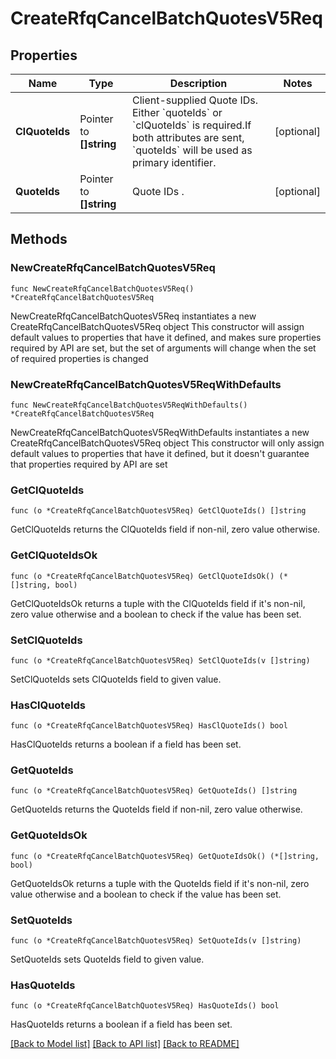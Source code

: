 # CreateRfqCancelBatchQuotesV5Req

## Properties

Name | Type | Description | Notes
------------ | ------------- | ------------- | -------------
**ClQuoteIds** | Pointer to **[]string** | Client-supplied Quote IDs. Either &#x60;quoteIds&#x60; or &#x60;clQuoteIds&#x60; is required.If both attributes are sent, &#x60;quoteIds&#x60; will be used as primary identifier. | [optional] 
**QuoteIds** | Pointer to **[]string** | Quote IDs . | [optional] 

## Methods

### NewCreateRfqCancelBatchQuotesV5Req

`func NewCreateRfqCancelBatchQuotesV5Req() *CreateRfqCancelBatchQuotesV5Req`

NewCreateRfqCancelBatchQuotesV5Req instantiates a new CreateRfqCancelBatchQuotesV5Req object
This constructor will assign default values to properties that have it defined,
and makes sure properties required by API are set, but the set of arguments
will change when the set of required properties is changed

### NewCreateRfqCancelBatchQuotesV5ReqWithDefaults

`func NewCreateRfqCancelBatchQuotesV5ReqWithDefaults() *CreateRfqCancelBatchQuotesV5Req`

NewCreateRfqCancelBatchQuotesV5ReqWithDefaults instantiates a new CreateRfqCancelBatchQuotesV5Req object
This constructor will only assign default values to properties that have it defined,
but it doesn't guarantee that properties required by API are set

### GetClQuoteIds

`func (o *CreateRfqCancelBatchQuotesV5Req) GetClQuoteIds() []string`

GetClQuoteIds returns the ClQuoteIds field if non-nil, zero value otherwise.

### GetClQuoteIdsOk

`func (o *CreateRfqCancelBatchQuotesV5Req) GetClQuoteIdsOk() (*[]string, bool)`

GetClQuoteIdsOk returns a tuple with the ClQuoteIds field if it's non-nil, zero value otherwise
and a boolean to check if the value has been set.

### SetClQuoteIds

`func (o *CreateRfqCancelBatchQuotesV5Req) SetClQuoteIds(v []string)`

SetClQuoteIds sets ClQuoteIds field to given value.

### HasClQuoteIds

`func (o *CreateRfqCancelBatchQuotesV5Req) HasClQuoteIds() bool`

HasClQuoteIds returns a boolean if a field has been set.

### GetQuoteIds

`func (o *CreateRfqCancelBatchQuotesV5Req) GetQuoteIds() []string`

GetQuoteIds returns the QuoteIds field if non-nil, zero value otherwise.

### GetQuoteIdsOk

`func (o *CreateRfqCancelBatchQuotesV5Req) GetQuoteIdsOk() (*[]string, bool)`

GetQuoteIdsOk returns a tuple with the QuoteIds field if it's non-nil, zero value otherwise
and a boolean to check if the value has been set.

### SetQuoteIds

`func (o *CreateRfqCancelBatchQuotesV5Req) SetQuoteIds(v []string)`

SetQuoteIds sets QuoteIds field to given value.

### HasQuoteIds

`func (o *CreateRfqCancelBatchQuotesV5Req) HasQuoteIds() bool`

HasQuoteIds returns a boolean if a field has been set.


[[Back to Model list]](../README.md#documentation-for-models) [[Back to API list]](../README.md#documentation-for-api-endpoints) [[Back to README]](../README.md)


